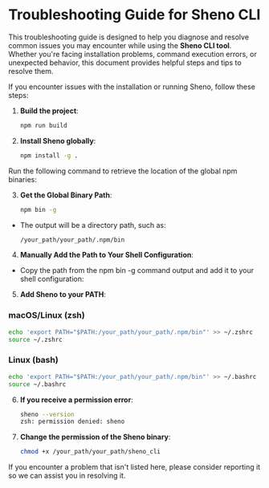 # Troubleshooting Guide for Sheno CLI

This troubleshooting guide is designed to help you diagnose and resolve common issues you may encounter while using the **Sheno CLI tool**. Whether you're facing installation problems, command execution errors, or unexpected behavior, this document provides helpful steps and tips to resolve them.

If you encounter issues with the installation or running Sheno, follow these steps:

1. **Build the project**:
   ```bash
   npm run build
   ```

2. **Install Sheno globally**:
   ```bash
   npm install -g .
   ```

Run the following command to retrieve the location of the global npm binaries:

3. **Get the Global Binary Path**:
   ```bash
   npm bin -g
   ```

- The output will be a directory path, such as:

   ```bash
   /your_path/your_path/.npm/bin
   ```

4. **Manually Add the Path to Your Shell Configuration**:
   
- Copy the path from the npm bin -g command output and add it to your shell configuration:

5. **Add Sheno to your PATH**:

### macOS/Linux (zsh)

   ```bash
   echo 'export PATH="$PATH:/your_path/your_path/.npm/bin"' >> ~/.zshrc
   source ~/.zshrc
   ```

### Linux (bash)
   ```bash
   echo 'export PATH="$PATH:/your_path/your_path/.npm/bin"' >> ~/.bashrc
   source ~/.bashrc
   ```

6. **If you receive a permission error**:
   ```bash
   sheno --version
   zsh: permission denied: sheno
   ```

7. **Change the permission of the Sheno binary**:
   ```bash
   chmod +x /your_path/your_path/sheno_cli
   ```

If you encounter a problem that isn't listed here, please consider reporting it so we can assist you in resolving it.
